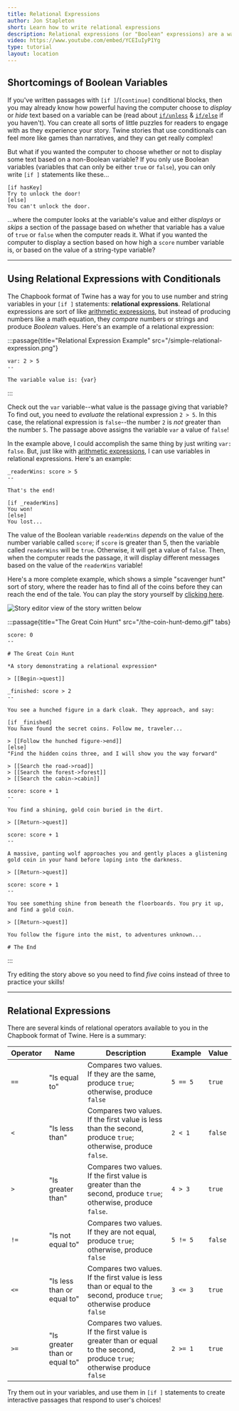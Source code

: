 ```yaml
---
title: Relational Expressions
author: Jon Stapleton
short: Learn how to write relational expressions
description: Relational expressions (or "Boolean" expressions) are a way of having the computer compare two or more values and produce a value of "true" or "false" based on the comparison. Because "true" and "false" variable values are such an important part of "if" statements and other conditional control structures, you'll find lots of uses for relational expressions in your stories that use "if" and "unless" blocks.
video: https://www.youtube.com/embed/YCEIuIyP1Yg
type: tutorial
layout: location
---
```


## Shortcomings of Boolean Variables

If you've written passages with `[if ]`/`[continue]` conditional blocks, then you may already know how powerful having the computer choose to *display* or *hide* text based on a variable can be (read about [`if/unless`](/locations/if-unless) & [`if/else`](/locations/if-else) if you haven't). You can create all sorts of little puzzles for readers to engage with as they experience your story. Twine stories that use conditionals can feel more like games than narratives, and they can get really complex!

But what if you wanted the computer to choose whether or not to display some text based on a non-Boolean variable? If you only use Boolean variables (variables that can only be either `true` or `false`), you can only write `[if ]` statements like these...

```
[if hasKey]
Try to unlock the door!
[else]
You can't unlock the door.
```

...where the computer looks at the variable's value and either *displays* or *skips* a section of the passage based on whether that variable has a value of `true` or `false` when the computer reads it. What if you wanted the computer to display a section based on how high a `score` number variable is, or based on the value of a string-type variable?

---

## Using Relational Expressions with Conditionals

The Chapbook format of Twine has a way for you to use number and string variables in your `[if ]` statements: **relational expressions**. Relational expressions are sort of like [arithmetic expressions](/locations/arithmetic-expressions), but instead of producing numbers like a math equation, they *compare* numbers or strings and produce *Boolean* values. Here's an example of a relational expression:

:::passage{title="Relational Expression Example" src="/simple-relational-expression.png"}
```
var: 2 > 5
--

The variable value is: {var}
```
:::

Check out the `var` variable--what value is the passage giving that variable? To find out, you need to *evaluate* the relational expression `2 > 5`. In this case, the relational expression is `false`--the number `2` is *not* greater than the number `5`. The passage above assigns the variable `var` a value of `false`!

In the example above, I could accomplish the same thing by just writing `var: false`. But, just like with [arithmetic expressions](/locations/arithmetic-expressions), I can use variables in relational expressions. Here's an example:

```
_readerWins: score > 5
--

That's the end!

[if _readerWins]
You won!
[else]
You lost...
```

The value of the Boolean variable `readerWins` *depends* on the value of the number variable called `score`; if `score` is greater than 5, then the variable called `readerWins` will be `true`. Otherwise, it will get a value of `false`. Then, when the computer reads the passage, it will display different messages based on the value of the `readerWins` variable!

Here's a more complete example, which shows a simple "scavenger hunt" sort of story, where the reader has to find all of the coins before they can reach the end of the tale. You can play the story yourself by [clicking here](/examples/great-coin-hunt).

![Story editor view of the story written below](/great-coin-hunt.png)

:::passage{title="The Great Coin Hunt" src="/the-coin-hunt-demo.gif" tabs}
```title
score: 0
--

# The Great Coin Hunt

*A story demonstrating a relational expression*

> [[Begin->quest]]
```
```quest
_finished: score > 2
--

You see a hunched figure in a dark cloak. They approach, and say:

[if _finished]
You have found the secret coins. Follow me, traveler...

> [[Follow the hunched figure->end]]
[else]
"Find the hidden coins three, and I will show you the way forward"

> [[Search the road->road]]
> [[Search the forest->forest]]
> [[Search the cabin->cabin]]
```
```road
score: score + 1
--

You find a shining, gold coin buried in the dirt.

> [[Return->quest]]
```
```forest
score: score + 1
--

A massive, panting wolf approaches you and gently places a glistening gold coin in your hand before loping into the darkness.

> [[Return->quest]]
```
```cabin
score: score + 1
--

You see something shine from beneath the floorboards. You pry it up, and find a gold coin.

> [[Return->quest]]
```
```end
You follow the figure into the mist, to adventures unknown...

# The End
```
:::

Try editing the story above so you need to find *five* coins instead of three to practice your skills!

---

## Relational Expressions

There are several kinds of relational operators available to you in the Chapbook format of Twine. Here is a summary:

| Operator | Name | Description | Example | Value |
| -------- | ---- | ----------- | ------------------ | -------------- |
| `==`     | "Is equal to" | Compares two values. If they are the same, produce `true`; otherwise, produce `false` | `5 == 5` | `true` |
| `<`      | "Is less than" | Compares two values. If the first value is less than the second, produce `true`; otherwise, produce `false`. | `2 < 1` | `false` |
| `>`      | "Is greater than" | Compares two values. If the first value is greater than the second, produce `true`; otherwise, produce `false`. | `4 > 3` | `true` |
| `!=`     | "Is not equal to" | Compares two values. If they are not equal, produce `true`; otherwise, produce `false` | `5 != 5` | `false` |
| `<=`     | "Is less than or equal to" | Compares two values. If the first value is less than or equal to the second, produce `true`; otherwise produce `false` | `3 <= 3` | `true` |
| `>=`     | "Is greater than or equal to" | Compares two values. If the first value is greater than or equal to the second, produce `true`; otherwise produce `false` | `2 >= 1` | `true` |

Try them out in your variables, and use them in `[if ]` statements to create interactive passages that respond to user's choices!